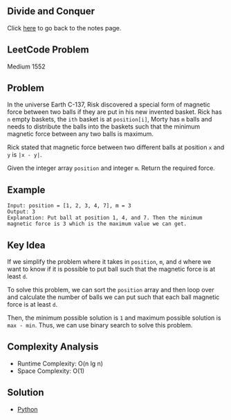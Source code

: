 ## Divide and Conquer
Click [here](../notes.md) to go back to the notes page.

## LeetCode Problem
Medium 1552

## Problem
In the universe Earth C-137, Risk discovered a special form of magnetic force between two balls if they are put in his new invented basket. Rick has `n` empty baskets, the `ith` basket is at `position[i]`, Morty has `m` balls and needs to distribute the balls into the baskets such that the minimum magnetic force between any two balls is maximum.

Rick stated that magnetic force between two different balls at position `x` and `y` is `|x - y|`. 

Given the integer array `position` and integer `m`. Return the required force.

## Example
```
Input: position = [1, 2, 3, 4, 7], m = 3 
Output: 3 
Explanation: Put ball at position 1, 4, and 7. Then the minimum magnetic force is 3 which is the maximum value we can get.
```

## Key Idea
If we simplify the problem where it takes in `position`, `m`, and `d` where we want to know if it is possible to put ball such that the magnetic force is at least `d`.

To solve this problem, we can sort the `position` array and then loop over and calculate the number of balls we can put such that each ball magnetic force is at least `d`.

Then, the minimum possible solution is `1` and maximum possible solution is `max - min`. Thus, we can use binary search to solve this problem.

## Complexity Analysis
- Runtime Complexity: O(n lg n)
- Space Complexity: O(1)

## Solution
- [Python](./solution.py)